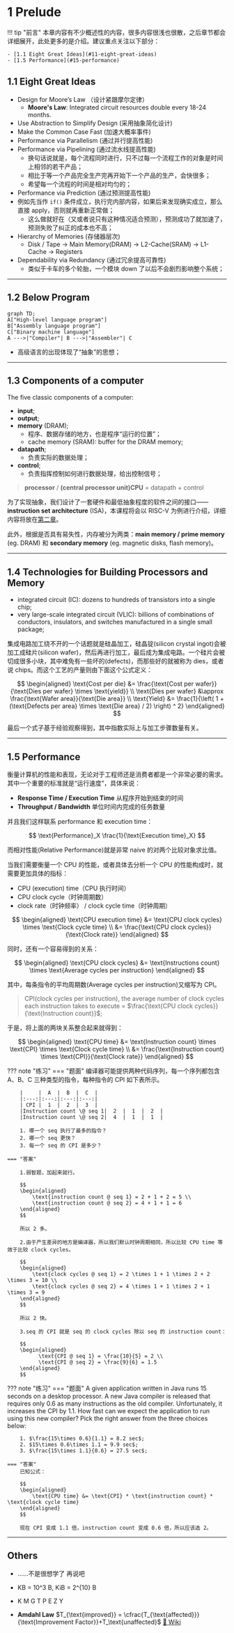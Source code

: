 # 1 Prelude

!!! tip "前言"
    本章内容有不少概述性的内容，很多内容很浅也很散，之后章节都会详细展开，此处更多的是介绍。建议重点关注以下部分：

    - [1.1 Eight Great Ideas](#11-eight-great-ideas)
    - [1.5 Performance](#15-performance)

## 1.1 Eight Great Ideas

- Design for Moore’s Law （设计紧跟摩尔定律）
    - **Moore's Law**: Integrated circuit resources double every 18-24 months.
- Use Abstraction to Simplify Design (采用抽象简化设计)
- Make the Common Case Fast (加速大概率事件)
- Performance via Parallelism (通过并行提高性能)
- Performance via Pipelining (通过流水线提高性能)
    - 换句话说就是，每个流程同时进行，只不过每一个流程工作的对象是时间上相邻的若干产品；
    - 相比于等一个产品完全生产完再开始下一个产品的生产，会快很多；
    - 希望每一个流程的时间是相对均匀的；
- Performance via Prediction (通过预测提高性能)
- 例如先当作 `if()` 条件成立，执行完内部内容，如果后来发现确实成立，那么直接 apply，否则就再重新正常做；
    - 这么做就好在（又或者说只有这种情况适合预测），预测成功了就加速了，预测失败了纠正的成本也不高； 
- Hierarchy of Memories (存储器层次)
    - Disk / Tape -> Main Memory(DRAM) -> L2-Cache(SRAM) -> L1-Cache -> Registers
- Dependability via Redundancy (通过冗余提高可靠性)
    - 类似于卡车的多个轮胎，一个模块 down 了以后不会剧烈影响整个系统；

---

## 1.2 Below Program

```mermaid
graph TD;
A["High-level language program"]
B["Assembly language program"]  
C["Binary machine language"]
A --->|"Compiler"| B --->|"Assembler"| C 
```

- 高级语言的出现体现了“抽象”的思想；

---

## 1.3 Components of a computer

The five classic components of a computer:

- **input**;
- **output**;
- **memory** (DRAM);
    - 程序、数据存储的地方，也是程序“运行的位置”；
    - cache memory (SRAM): buffer for the DRAM memory;
- **datapath**;
    - 负责实际的数据处理；
- **control**;
    - 负责指挥控制如何进行数据处理，给出控制信号；

> **processor** / **(central processor unit)CPU** = datapath + control

为了实现抽象，我们设计了一套硬件和最低抽象程度的软件之间的接口——**instruction set architecture** (ISA)，本课程将会以 RISC-V 为例进行介绍，详细内容将放在[第二章](./2_instructions.md)。

此外，根据是否具有易失性，内存被分为两类：**main memory / prime memory** (eg. DRAM) 和 **secondary memory** (eg. magnetic disks, flash memory)。

---

## 1.4 Technologies for Building Processors and Memory

- integrated circuit (IC): dozens to hundreds of transistors into a single chip;
- very large-scale integrated circuit (VLIC): billions of combinations of conductors, insulators, and switches manufactured in a single small package;

集成电路加工绕不开的一个话题就是硅晶加工，硅晶锭(silicon crystal ingot)会被加工成硅片(silicon wafer)，然后再进行加工，最后成为集成电路。一个硅片会被切成很多小块，其中难免有一些坏的(defects)，而那些好的就被称为 dies，或者说 chips。而这个工艺的产量则由下面这个公式定义：

$$
\begin{aligned}
\text{Cost per die} &= \frac{\text{Cost per wafer}}{\text{Dies per wafer} \times \text{yield}} \\
\text{Dies per wafer} &\approx \frac{\text{Wafer area}}{\text{Die area}} \\
\text{Yield} &= \frac{1}{\left(
    1 + (\text{Defects per area} \times \text{Die area} / 2)
\right) ^ 2}
\end{aligned}
$$

最后一个式子基于经验观察得到，其中指数实际上与加工步骤数量有关。

---

## 1.5 Performance

衡量计算机的性能和表现，无论对于工程师还是消费者都是一个非常必要的需求。其中一个重要的标准就是“运行速度”，具体来说：

- **Response Time / Execution Time**	从程序开始到结束的时间
- **Throughput / Bandwidth**	单位时间内完成的任务数量

并且我们这样联系 performance 和 execution time：

$$
\text{Performance}_X \frac{1}{\text{Execution time}_X}
$$

而相对性能(Relative Performance)就是非常 naive 的对两个比较对象求比值。

当我们需要衡量一个 CPU 的性能，或者具体去分析一个 CPU 的性能构成时，就需要更加具体的指标：

- CPU (execution) time（CPU 执行时间）
- CPU clock cycle（时钟周期数）
- clock rate（时钟频率） / clock cycle time（时钟周期）

$$
\begin{aligned}
    \text{CPU execution time} &= \text{CPU clock cycles} \times \text{Clock cycle time} \\
    &= \frac{\text{CPU clock cycles}}{\text{Clock rate}}
\end{aligned}
$$

同时，还有一个容易得到的关系：

$$
\begin{aligned}
    \text{CPU clock cycles} &= \text{Instructions count} \times \text{Average cycles per instruction}
\end{aligned}
$$

其中，每条指令的平均周期数(Average cycles per instruction)又缩写为 CPI。

> CPI(clock cycles per instruction), the average number of clock cycles each instruction takes to execute = $\frac{\text{CPU clock cycles}}{\text{Instruction count}}$;

于是，将上面的两块关系整合起来就得到：

$$
\begin{aligned}
    \text{CPU time} &= \text{Instruction count} \times \text{CPI} \times \text{Clock cycle time} \\ 
    &= \frac{\text{Instruction count} \times \text{CPI}}{\text{Clock rate}}
\end{aligned}
$$

??? note "练习"
    === "题面"
        编译器可能提供两种代码序列，每一个序列都包含 A、B、C 三种类型的指令，每种指令的 CPI 如下表所示。

        |     |  A  |  B  |  C  |   
        |:---:|:---:|:---:|:---:|
        | CPI |  1  |  2  |  3  |
        |Instruction count \@ seq 1|  2  |  1  |  2  |
        |Instruction count \@ seq 2|  4  |  1  |  1  |

        1. 哪一个 seq 执行了最多的指令？
        2. 哪一个 seq 更快？
        3. 每一个 seq 的 CPI 是多少？

    === "答案"

        1.弱智题，加起来就行。

        $$
        \begin{aligned}
            \text{instruction count @ seq 1} = 2 + 1 + 2 = 5 \\
            \text{instruction count @ seq 2} = 4 + 1 + 1 = 6
        \end{aligned}
        $$

        所以 2 多。

        2.由于产生差异的地方是编译器，所以我们默认时钟周期相同，所以比较 CPU time 等效于比较 clock cycles。

        $$
        \begin{aligned}
            \text{clock cycles @ seq 1} = 2 \times 1 + 1 \times 2 + 2 \times 3 = 10 \\
            \text{clock cycles @ seq 2} = 4 \times 1 + 1 \times 2 + 1 \times 3 = 9
        \end{aligned}
        $$

        所以 2 快。

        3.seq 的 CPI 就是 seq 的 clock cycles 除以 seq 的 instruction count：

        $$
        \begin{aligned}
              \text{CPI @ seq 1} = \frac{10}{5} = 2 \\
              \text{CPI @ seq 2} = \frac{9}{6} = 1.5
        \end{aligned}
        $$

??? note "练习"
    === "题面"
        A given application written in Java runs 15 seconds on a desktop processor. A new  Java compiler is released that requires only 0.6 as many instructions as the old  compiler. Unfortunately, it increases the CPI by 1.1. How fast can we expect the application to run using this new compiler? Pick the right answer from the three  choices below:

        1. $\frac{15\times 0.6}{1.1} = 8.2 sec$;
        2. $15\times 0.6\times 1.1 = 9.9 sec$;
        3. $\frac{15\times 1.1}{0.6} = 27.5 sec$;
        
    === "答案"
        已知公式：

        $$
        \begin{aligned}
            \text{CPU time} &= \text{CPI} * \text{instruction count} * \text{clock cycle time}
        \end{aligned}
        $$

        现在 CPI 变成 1.1 倍，instruction count 变成 0.6 倍，所以应该选 2。
        

---

## Others

- ……不是很想学了 再说吧

- KB = 10^3 B, KiB = 2^{10} B
- K M G T P E Z Y
- **Amdahl Law**   $T_{\text{improved}} = \cfrac{T_{\text{affected}}}{\text{Improvement Factor}}+T_\text{unaffected}$ [🔗 Wiki](https://zh.wikipedia.org/wiki/%E9%98%BF%E5%A7%86%E8%BE%BE%E5%B0%94%E5%AE%9A%E5%BE%8B)
